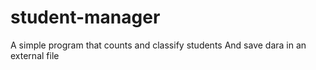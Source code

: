 # student-manager
A simple program that counts and classify students
And save dara in an external file
